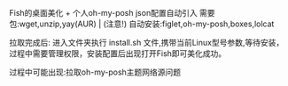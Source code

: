 Fish的桌面美化 + 个人oh-my-posh json配置自动引入
需要包:wget,unzip,yay(AUR) | (注意!)
自动安装:figlet,oh-my-posh,boxes,lolcat

拉取完成后:
  进入文件夹执行 install.sh 文件,携带当前Linux型号参数,等待安装，过程中需要管理权限，安装配置后出现打开Fish即可美化成功。

过程中可能出现:拉取oh-my-posh主题网络源问题
